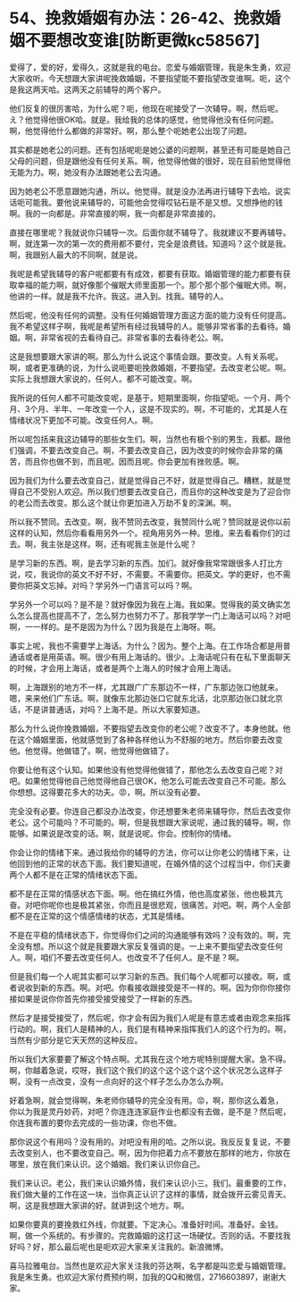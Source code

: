 # 54、挽救婚姻有办法：26-42、挽救婚姻不要想改变谁[防断更微kc58567]

爱得了，爱的好，爱得久，这就是我的电台。恋爱与婚姻管理，我是朱生勇，欢迎大家收听。今天想跟大家讲呢挽救婚姻，不要指望能不要指望改变谁啊。呃，这个是我这两天哈。这两天之前辅导的两个客户。

他们反复的很厉害哈，为什么呢？呃，他现在呢接受了一次辅导。啊，然后呢。え？他觉得他很OK哈。就是。我给我的总体的感觉，他觉得他没有任何问题。啊，他觉得他什么都做的非常好。啊，那么整个呃她老公出现了问题。

其实都是她老公的问题。还有包括呢呃是她公婆的问题啊，甚至还有可能是她自己父母的问题，但是跟他没有任何关系。啊，他觉得他做的很好，现在目前他觉得他无能为力。啊，她没有办法跟她老公去沟通。

因为她老公不愿意跟她沟通，所以。他觉得。就是没办法再进行辅导下去哈。说实话呃可能我。要他说来辅导的，可能他会觉得哎钻石是不是又想。又想挣他的钱啊。我的一向都是。非常直接的啊，我一向都是非常直接的。

直接在哪里呢？我就说你只辅导一次。后面你就不辅导了。我就建议不要再辅导。啊，就连第一次的第一次的费用都不要付，完全是浪费钱。知道吗？这个就是我。啊，我跟别人最大的不同啊，就是说。

我呢是希望我辅导的客户呢都要有有成效，都要有获取。婚姻管理的能力都要有获取幸福的能力啊，就好像那个催眠大师里面那一个。那个那个那个催眠大师。啊，他讲的一样。就是我不允许。我这。进入到。找我。辅导的人。

然后呢，他没有任何的调整。没有任何婚姻管理方面这方面的能力没有任何提高。我不希望这样子啊，我呢是希望所有经过我辅导的人。能够非常省事的去看待。婚姻。啊，非常省视的去看待自己。非常省事的去看待老公。啊。

这是我想要跟大家讲的啊。那么为什么说这个事情会跟。要改变。人有关系呢。啊，或者更准确的说，为什么说呃要呃挽救婚姻，不要指望。去改变老公呢。啊。实际上我想跟大家说的，任何人。都不可能改变。啊。

我所说的任何人都不可能改变呢，是基于。短期里面啊，你指望呃。一个月、两个月、3个月、半年、一年改变一个人，这是不现实的。啊，不可能的，尤其是人在情绪状况下更加不可能。改变任何人。啊。

所以呢包括来我这边辅导的那些女生们。啊，当然也有极个别的男生，我都。跟他们强调，不要去改变自己。啊，不要去改变自己，因为改变的时候你会非常的痛苦，而且你也做不到，而且呢。因而且呢。你会更加有挫败感。啊。

因为我们为什么要去改变自己，就是觉得自己不好，就是觉得自己。糟糕，就是觉得自己不受别人欢迎。所以我们想要去改变自己，而且你的这种改变是为了迎合你的老公而去改变。那么这个就让你更加进入万劫不复的深渊。啊。

所以我不赞同。去改变。啊，我不赞同去改变，我赞同什么呢？赞同就是说你以前这样的认知，然后你看看用另外一个。视角用另外一种。思维。来去看看你们的过去。啊，我主张是这样。啊，还有呢我主张是什么呢？

是学习新的东西。啊，是去学习新的东西。加们。就好像我常常跟很多人打比方说，哎，我说你的英文不好不好，不需要。不需要你。把英文。学的更好，也不需要你把英文忘掉。对吗？学另外一门语言可以吗？啊。

学另外一个可以吗？是不是？就好像因为我在上海。我如果。觉得我的英文确实怎么怎么提高也提高不了，怎么努力也努力不了。那我学学一门上海话可以吗？对吧啊，一一样的。是不是因为为什么？因为我是在上海呀。啊。

事实上呢，我也不需要学上海话。为什么？因为。整个上海。在工作场合都是用普通话或者是用英语。啊。很少有用上海话的。很少。上海话呢只有在私下里面聊天的时候，才会用上海话，或者是两个上海人的时候才会用上海话。

啊，上海跟别的地方不一样，尤其跟广广东那边不一样，广东那边张口他就来。嗯，来来他们广东话。啊，就像东北那边张口它就东北话，北京那边张口就北京话，不是讲普通话，对吗？上海不是。所以大家要知道。

那么为什么说你挽救婚姻，不要指望去改变你的老公呢？改变不了。本身他就。他在这个婚姻里面，他就感觉到了各种各样他认为不舒服的地方。然后你要去改变他。他觉得。他做错了。啊，他觉得他做错了。

你要让他有这个认知。如果他没有他觉得他做错了，那他怎么去改变自己呢？对吧。如果他觉得他自己他觉得他自己很OK，他怎么可能去改变自己不可能。那么你想想。这得要花多大的功夫。😡，啊。所以没有必要。

完全没有必要。你连自己都没办法改变，你还想要朱老师来辅导你，然后去改变你老公。这个可能吗？不可能的。啊，但是我想跟大家说呢，通过我的辅导。啊，你能够。如果说是改变的话。啊，就是说呢。你会。控制你的情绪。

你会让你的情绪下来。通过我给你的辅导的方法，你可以让你老公的情绪下来，让他回到他的正常的状态下面。我们要知道呢，在婚外情的这个过程当中，你们夫妻两个人都不是在正常的情绪状态下面。

都不是在正常的情感状态下面。啊。他在搞红外情，他也高度紧张，他也极其亢奋。对吧你呢你也是极其紧张，你而且是很悲观，很痛苦。对吧。啊，两个人全部都不是在正常的这个情感情绪的状态，尤其是情绪。

不是在平稳的情绪状态下，你觉得你们之间的沟通能够有效吗？没有效的。啊，完全没有想。所以这个就是我要跟大家反复强调的是。一上来不要指望去改变任何人。啊，咱们不要去改变任何人。也改变不了任何人。是不是？啊。

但是我们每一个人呢其实都可以学习新的东西。我们每个人呢都可以接收。啊，或者说收到新的东西。啊。对吧。你看接收跟接受是不一样的。啊。因为你你你接你接如果是说你你首先你接受接受接受了一样新的东西。

然后才是接受接受了，然后呢，你才会有因为我们人呢是有意志或者由观念来指挥行动的。啊，我们人是精神的人，我们是有精神来指挥我们人的这个行为的。啊，当然有少部分是它天天然的这种反应。

所以我们大家要要了解这个特点啊。尤其我在这个地方呢特别提醒大家。急不得。啊，你越着急说，哎呀，我们这个我们的这个这个这个这个这个状况怎么这样子啊，没有一点改变，没有一点向好的这个样子怎么办怎么办啊。

好着急啊，就会觉得啊，朱老师你辅导的完全没有用。😡，啊，那你这么着急，你以为我是灵丹妙药，对吧？你连连连家庭作业也都没有去做，是不是？然后呢，你连我布置的要你去完成的一些功课，你也不做。

那你说这个有用吗？没有用的。对吧没有用的哈。之所以说。我反反复复说，不要去改变别人，也不要改变自己。啊，因为你把着力点不要放在那样的地方，你放在哪里，放在我们来认识。这个婚姻。我们来认识你自己。

我们来认识。老公，我们来认识婚外情，我们来认识小三。我们。最重要的工作，我们做大量的工作在这一块，当你真正认识了这样的事情，就会拨开云雾见青天。啊，这是我想跟大家讲的好。就讲到这个地方。啊。

如果你要真的要挽救红外线，你就要。下定决心。准备好时间。准备好。金钱。啊，做一个系统的。有步骤的。完救婚姻的这打这一场硬仗。否则的话。不要找我好吗？好，那么最后呢也是呃欢迎大家来关注我的。新浪微博。

喜马拉雅电台。当然也是欢迎大家关注我的芬达啊，名字都是叫恋爱与婚姻管理。我是朱生勇。也欢迎大家付费预约啊，加我的QQ和微信，2716603897，谢谢大家。

